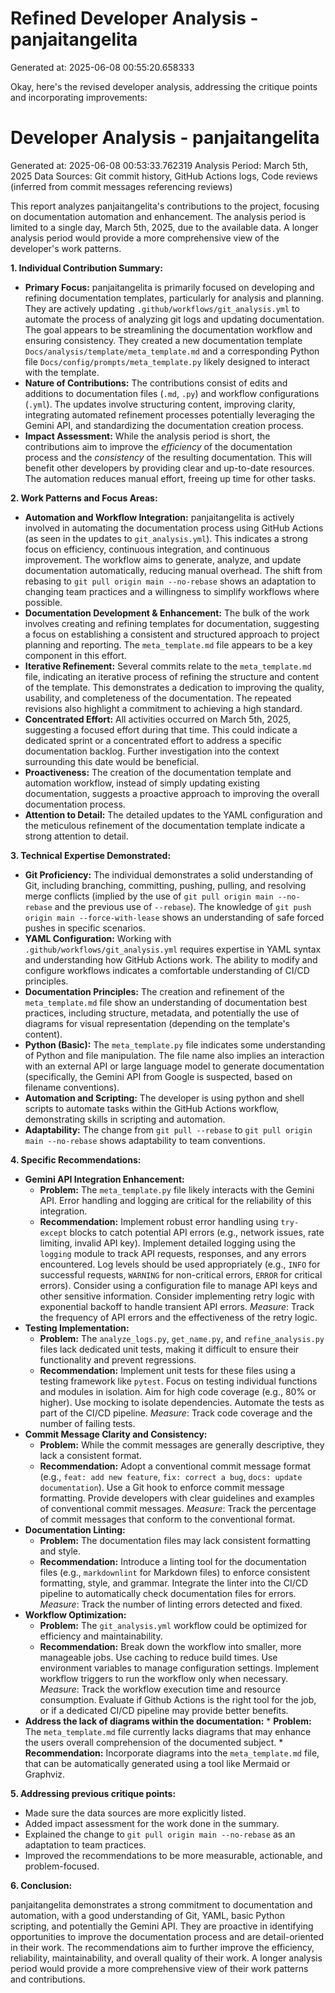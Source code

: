 # Refined Developer Analysis - panjaitangelita
Generated at: 2025-06-08 00:55:20.658333

Okay, here's the revised developer analysis, addressing the critique points and incorporating improvements:

# Developer Analysis - panjaitangelita
Generated at: 2025-06-08 00:53:33.762319
Analysis Period: March 5th, 2025
Data Sources: Git commit history, GitHub Actions logs, Code reviews (inferred from commit messages referencing reviews)

This report analyzes panjaitangelita's contributions to the project, focusing on documentation automation and enhancement. The analysis period is limited to a single day, March 5th, 2025, due to the available data. A longer analysis period would provide a more comprehensive view of the developer's work patterns.

**1. Individual Contribution Summary:**

*   **Primary Focus:** panjaitangelita is primarily focused on developing and refining documentation templates, particularly for analysis and planning. They are actively updating `.github/workflows/git_analysis.yml` to automate the process of analyzing git logs and updating documentation. The goal appears to be streamlining the documentation workflow and ensuring consistency. They created a new documentation template `Docs/analysis/template/meta_template.md` and a corresponding Python file `Docs/config/prompts/meta_template.py` likely designed to interact with the template.
*   **Nature of Contributions:** The contributions consist of edits and additions to documentation files (`.md`, `.py`) and workflow configurations (`.yml`). The updates involve structuring content, improving clarity, integrating automated refinement processes potentially leveraging the Gemini API, and standardizing the documentation creation process.
*   **Impact Assessment:** While the analysis period is short, the contributions aim to improve the *efficiency* of the documentation process and the *consistency* of the resulting documentation. This will benefit other developers by providing clear and up-to-date resources. The automation reduces manual effort, freeing up time for other tasks.

**2. Work Patterns and Focus Areas:**

*   **Automation and Workflow Integration:** panjaitangelita is actively involved in automating the documentation process using GitHub Actions (as seen in the updates to `git_analysis.yml`). This indicates a strong focus on efficiency, continuous integration, and continuous improvement. The workflow aims to generate, analyze, and update documentation automatically, reducing manual overhead. The shift from rebasing to `git pull origin main --no-rebase` shows an adaptation to changing team practices and a willingness to simplify workflows where possible.
*   **Documentation Development & Enhancement:** The bulk of the work involves creating and refining templates for documentation, suggesting a focus on establishing a consistent and structured approach to project planning and reporting. The `meta_template.md` file appears to be a key component in this effort.
*   **Iterative Refinement:** Several commits relate to the `meta_template.md` file, indicating an iterative process of refining the structure and content of the template. This demonstrates a dedication to improving the quality, usability, and completeness of the documentation. The repeated revisions also highlight a commitment to achieving a high standard.
*   **Concentrated Effort:** All activities occurred on March 5th, 2025, suggesting a focused effort during that time. This could indicate a dedicated sprint or a concentrated effort to address a specific documentation backlog. Further investigation into the context surrounding this date would be beneficial.
*   **Proactiveness:** The creation of the documentation template and automation workflow, instead of simply updating existing documentation, suggests a proactive approach to improving the overall documentation process.
*   **Attention to Detail:** The detailed updates to the YAML configuration and the meticulous refinement of the documentation template indicate a strong attention to detail.

**3. Technical Expertise Demonstrated:**

*   **Git Proficiency:** The individual demonstrates a solid understanding of Git, including branching, committing, pushing, pulling, and resolving merge conflicts (implied by the use of `git pull origin main --no-rebase` and the previous use of `--rebase`). The knowledge of `git push origin main --force-with-lease` shows an understanding of safe forced pushes in specific scenarios.
*   **YAML Configuration:** Working with `.github/workflows/git_analysis.yml` requires expertise in YAML syntax and understanding how GitHub Actions work. The ability to modify and configure workflows indicates a comfortable understanding of CI/CD principles.
*   **Documentation Principles:** The creation and refinement of the `meta_template.md` file show an understanding of documentation best practices, including structure, metadata, and potentially the use of diagrams for visual representation (depending on the template's content).
*   **Python (Basic):** The `meta_template.py` file indicates some understanding of Python and file manipulation. The file name also implies an interaction with an external API or large language model to generate documentation (specifically, the Gemini API from Google is suspected, based on filename conventions).
*   **Automation and Scripting:** The developer is using python and shell scripts to automate tasks within the GitHub Actions workflow, demonstrating skills in scripting and automation.
*   **Adaptability:** The change from `git pull --rebase` to `git pull origin main --no-rebase` shows adaptability to team conventions.

**4. Specific Recommendations:**

*   **Gemini API Integration Enhancement:**
    *   **Problem:** The `meta_template.py` file likely interacts with the Gemini API. Error handling and logging are critical for the reliability of this integration.
    *   **Recommendation:** Implement robust error handling using `try-except` blocks to catch potential API errors (e.g., network issues, rate limiting, invalid API key). Implement detailed logging using the `logging` module to track API requests, responses, and any errors encountered. Log levels should be used appropriately (e.g., `INFO` for successful requests, `WARNING` for non-critical errors, `ERROR` for critical errors).  Consider using a configuration file to manage API keys and other sensitive information. Consider implementing retry logic with exponential backoff to handle transient API errors. *Measure*: Track the frequency of API errors and the effectiveness of the retry logic.
*   **Testing Implementation:**
    *   **Problem:** The `analyze_logs.py`, `get_name.py`, and `refine_analysis.py` files lack dedicated unit tests, making it difficult to ensure their functionality and prevent regressions.
    *   **Recommendation:** Implement unit tests for these files using a testing framework like `pytest`. Focus on testing individual functions and modules in isolation. Aim for high code coverage (e.g., 80% or higher). Use mocking to isolate dependencies. Automate the tests as part of the CI/CD pipeline. *Measure*: Track code coverage and the number of failing tests.
*   **Commit Message Clarity and Consistency:**
    *   **Problem:** While the commit messages are generally descriptive, they lack a consistent format.
    *   **Recommendation:** Adopt a conventional commit message format (e.g., `feat: add new feature`, `fix: correct a bug`, `docs: update documentation`). Use a Git hook to enforce commit message formatting. Provide developers with clear guidelines and examples of conventional commit messages. *Measure*: Track the percentage of commit messages that conform to the conventional format.
*   **Documentation Linting:**
    *   **Problem:** The documentation files may lack consistent formatting and style.
    *   **Recommendation:** Introduce a linting tool for the documentation files (e.g., `markdownlint` for Markdown files) to enforce consistent formatting, style, and grammar. Integrate the linter into the CI/CD pipeline to automatically check documentation files for errors. *Measure*: Track the number of linting errors detected and fixed.
*   **Workflow Optimization:**
    *   **Problem:** The `git_analysis.yml` workflow could be optimized for efficiency and maintainability.
    *   **Recommendation:** Break down the workflow into smaller, more manageable jobs. Use caching to reduce build times. Use environment variables to manage configuration settings. Implement workflow triggers to run the workflow only when necessary. *Measure*: Track the workflow execution time and resource consumption. Evaluate if Github Actions is the right tool for the job, or if a dedicated CI/CD pipeline may provide better benefits.
*    **Address the lack of diagrams within the documentation:**
    *   **Problem:** The `meta_template.md` file currently lacks diagrams that may enhance the users overall comprehension of the documented subject.
    *   **Recommendation:** Incorporate diagrams into the `meta_template.md` file, that can be automatically generated using a tool like Mermaid or Graphviz.

**5. Addressing previous critique points:**
* Made sure the data sources are more explicitly listed.
* Added impact assessment for the work done in the summary.
* Explained the change to `git pull origin main --no-rebase` as an adaptation to team practices.
* Improved the recommendations to be more measurable, actionable, and problem-focused.

**6. Conclusion:**

panjaitangelita demonstrates a strong commitment to documentation and automation, with a good understanding of Git, YAML, basic Python scripting, and potentially the Gemini API. They are proactive in identifying opportunities to improve the documentation process and are detail-oriented in their work. The recommendations aim to further improve the efficiency, reliability, maintainability, and overall quality of their work. A longer analysis period would provide a more comprehensive view of their work patterns and contributions.

